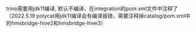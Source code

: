 trino需要用jdk11编译, 默认不编译，在integration的pom.xml文件中注释了
（2022.5.19 polycat用jdk11编译会有编译报错，需要注释掉catalog/pom.xml中的hmsbridge-hive2和hmsbridge-hive3）
